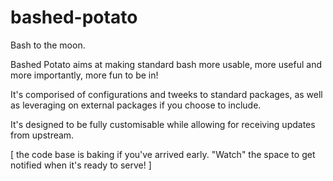 # bashed-potato
Bash to the moon.

Bashed Potato aims at making standard bash more usable, more useful and more importantly, more fun to be in!

It's comporised of configurations and tweeks to standard packages, as well as leveraging on external packages if you choose to include.

It's designed to be fully customisable while allowing for receiving updates from upstream.

[ the code base is baking if you've arrived early. "Watch" the space to get notified when it's ready to serve! ] 
